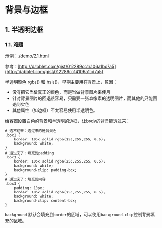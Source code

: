  # 背景与边框

## 1. 半透明边框

### 1.1. 难题

示例：[./demo/2.1.html](./demo/2.1.html)

参考：[http://dabblet.com/gist/012289cc14106a1bd7a5](http://dabblet.com/gist/012289cc14106a1bd7a5)

半透明颜色 rgba() 和 hsla()，早期主要用在背景上，原因：
* 没有把它当做真正的颜色，而是当做背景图片来使用
* 针对背景图片的回退很容易，只需要一张单像素的透明图片，而其他的只能回退到实色
* 其他属性（如边框）不太容易使用半透明色。

给容器设置白色的背景和半透明的边框，让body的背景能透过来：

    # 透不过来：透过来的是背景色
    .box1 {
        border: 10px solid rgba(255,255,255, 0.5);
        background: white;
    }
    # 透过来了：填充到padding
    .box2 {
        border: 10px solid rgba(255,255,255, 0.5);
        background: white;
        background-clip: padding-box;
    }
    # 透过来了：填充到内容
    .box3 {
        padding: 10px;
        border: 10px solid rgba(255,255,255, 0.5);
        background: white;
        background-clip: content-box;
    }

`background` 默认会填充到`border`的区域，可以使用`background-clip`控制背景填充的区域。
